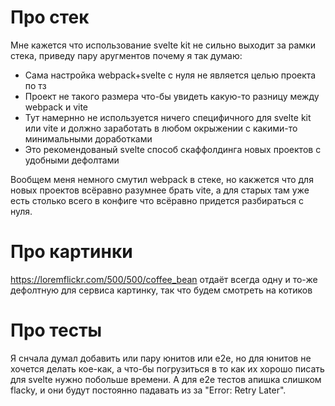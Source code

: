 # Про стек

Мне кажется что использование svelte kit не сильно выходит за рамки стека, приведу пару аругментов почему я так думаю:

- Сама настройка webpack+svelte с нуля не является целью проекта по тз
- Проект не такого размера что-бы увидеть какую-то разницу между webpack и vite
- Тут намернно не используется ничего специфичного для svelte kit или vite и должно заработать в любом окрыжении с какими-то минимальными доработками
- Это рекомендованый svelte способ скаффолдинга новых проектов с удобными дефолтами

Вообщем меня немного смутил webpack в стеке, но какжется что для новых проектов всёравно разумнее брать vite, а для старых там уже есть столько всего в конфиге что всёравно придется разбираться с нуля.

# Про картинки

https://loremflickr.com/500/500/coffee_bean отдаёт всегда одну и то-же дефолтную для сервиса картинку, так что будем смотреть на котиков

# Про тесты

Я снчала думал добавить или пару юнитов или e2e, но для юнитов не хочется делать кое-как, а что-бы погрузиться в то как их хорошо писать для svelte нужно побольше времени. А для e2e тестов апишка слишком flacky, и они будут постоянно падавать из за "Error: Retry Later".
